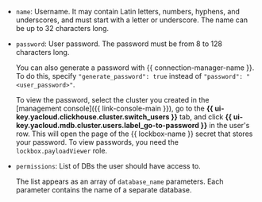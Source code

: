 * `name`: Username. It may contain Latin letters, numbers, hyphens, and underscores, and must start with a letter or underscore. The name can be up to 32 characters long.
* `password`: User password. The password must be from 8 to 128 characters long.

  
  You can also generate a password with {{ connection-manager-name }}. To do this, specify `"generate_password": true` instead of `"password": "<user_password>"`.

  To view the password, select the cluster you created in the [management console]({{ link-console-main }}), go to the **{{ ui-key.yacloud.clickhouse.cluster.switch_users }}** tab, and click **{{ ui-key.yacloud.mdb.cluster.users.label_go-to-password }}** in the user's row. This will open the page of the {{ lockbox-name }} secret that stores your password. To view passwords, you need the `lockbox.payloadViewer` role.


* `permissions`: List of DBs the user should have access to.

    The list appears as an array of `database_name` parameters. Each parameter contains the name of a separate database.
